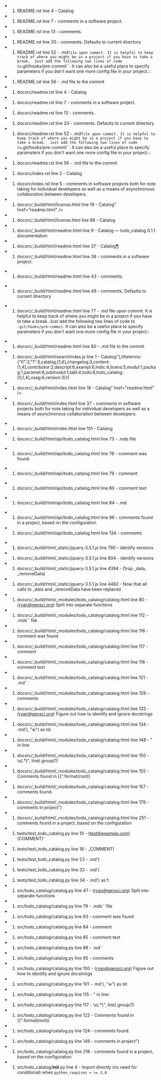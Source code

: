 * 1. README.rst line 4 - Catalog
* 1. README.rst line 7 - comments in a software project.
* 1. README.rst line 13 - comments.
* 1. README.rst line 20 - comments. Defaults to current directory
* 1. README.rst line 52 - .md`` file upon commit. It is helpful to keep track of where you might be in a project if you have to take a break.  Just add the following two lines of code to ``.git/hooks/pre-commit``.  It can also be a useful place to specify parameters if you don't want one more config file in your project.::
* 1. README.rst line 56 - .md file to the commit
* 1. docsrc/readme.rst line 4 - Catalog
* 1. docsrc/readme.rst line 7 - comments in a software project.
* 1. docsrc/readme.rst line 13 - comments.
* 1. docsrc/readme.rst line 20 - comments. Defaults to current directory
* 1. docsrc/readme.rst line 52 - .md`` file upon commit. It is helpful to keep track of where you might be in a project if you have to take a break.  Just add the following two lines of code to ``.git/hooks/pre-commit``.  It can also be a useful place to specify parameters if you don't want one more config file in your project.::
* 1. docsrc/readme.rst line 56 - .md file to the commit
* 1. docsrc/index.rst line 2 - Catalog
* 1. docsrc/index.rst line 5 - comments in software projects both for note taking for individual developers as well as a means of asynchronous collaboration between developers.
* 1. docsrc/_build/html/license.html line 19 - Catalog" href="readme.html" />
* 1. docsrc/_build/html/license.html line 86 - Catalog</a></li>
* 1. docsrc/_build/html/readme.html line 9 - Catalog &#8212; todo_catalog 0.1.1 documentation</title>
* 1. docsrc/_build/html/readme.html line 37 - Catalog<a class="headerlink" href="#todo-catalog" title="Permalink to this headline">¶</a></h1>
* 1. docsrc/_build/html/readme.html line 38 - comments in a software project.</p>
* 1. docsrc/_build/html/readme.html line 43 - comments.</p>
* 1. docsrc/_build/html/readme.html line 49 - comments. Defaults to current directory</p></li>
* 1. docsrc/_build/html/readme.html line 77 - .md</span></code> file upon commit. It is helpful to keep track of where you might be in a project if you have to take a break.  Just add the following two lines of code to <code class="docutils literal notranslate"><span class="pre">.git/hooks/pre-commit</span></code>.  It can also be a useful place to specify parameters if you don’t want one more config file in your project.:</p>
* 1. docsrc/_build/html/readme.html line 80 - .md file to the commit</span>
* 1. docsrc/_build/html/searchindex.js line 1 - Catalog"],titleterms:{"0":3,"1":3,catalog:[1,6],changelog:3,content:[1,4],contributor:2,descript:6,exampl:6,indic:4,licens:5,modul:1,packag:1,paramet:6,submodul:1,tabl:4,todo:6,todo_catalog:[0,1,4],usag:6,version:3}})
* 1. docsrc/_build/html/index.html line 18 - Catalog" href="readme.html" />
* 1. docsrc/_build/html/index.html line 37 - comments in software projects both for note taking for individual developers as well as a means of asynchronous collaboration between developers.</p>
* 1. docsrc/_build/html/index.html line 101 - Catalog</a></li>
* 1. docsrc/_build/html/api/todo_catalog.html line 73 - .mds</span></code> file</p>
* 1. docsrc/_build/html/api/todo_catalog.html line 78 - comment was found</p></li>
* 1. docsrc/_build/html/api/todo_catalog.html line 79 - comment</p></li>
* 1. docsrc/_build/html/api/todo_catalog.html line 80 - comment text</p></li>
* 1. docsrc/_build/html/api/todo_catalog.html line 84 - .md</span></code></p>
* 1. docsrc/_build/html/api/todo_catalog.html line 96 - comments found in a project, based  on the configuration
* 1. docsrc/_build/html/api/todo_catalog.html line 134 - comments</p>
* 1. docsrc/_build/html/_static/jquery-3.5.1.js line 790 - identify versions
* 1. docsrc/_build/html/_static/jquery-3.5.1.js line 804 - identify versions
* 1. docsrc/_build/html/_static/jquery-3.5.1.js line 4394 - Drop _data, _removeData)
* 1. docsrc/_build/html/_static/jquery-3.5.1.js line 4462 - Now that all calls to _data and _removeData have been replaced
* 1. docsrc/_build/html/_modules/todo_catalog/catalog.html line 80 - (ryan@gensci.org) Split into separate functions</span>
* 1. docsrc/_build/html/_modules/todo_catalog/catalog.html line 112 - .mds`` file</span>
* 1. docsrc/_build/html/_modules/todo_catalog/catalog.html line 116 - comment was found</span>
* 1. docsrc/_build/html/_modules/todo_catalog/catalog.html line 117 - comment</span>
* 1. docsrc/_build/html/_modules/todo_catalog/catalog.html line 118 - comment text</span>
* 1. docsrc/_build/html/_modules/todo_catalog/catalog.html line 121 - .md``</span>
* 1. docsrc/_build/html/_modules/todo_catalog/catalog.html line 128 - comments</span>
* 1. docsrc/_build/html/_modules/todo_catalog/catalog.html line 133 - (ryan@gensci.org) Figure out how to identify and ignore docstrings</span>
* 1. docsrc/_build/html/_modules/todo_catalog/catalog.html line 134 - .md&#39;</span><span class="p">),</span> <span class="s2">&quot;w&quot;</span><span class="p">)</span> <span class="k">as</span> <span class="n">td</span><span class="p">:</span>
* 1. docsrc/_build/html/_modules/todo_catalog/catalog.html line 148 - &quot;</span> <span class="ow">in</span> <span class="n">line</span><span class="p">:</span>
* 1. docsrc/_build/html/_modules/todo_catalog/catalog.html line 150 - *\s*(.*)&quot;</span><span class="p">,</span> <span class="n">line</span><span class="p">)</span><span class="o">.</span><span class="n">group</span><span class="p">(</span><span class="mi">1</span><span class="p">)</span>
* 1. docsrc/_build/html/_modules/todo_catalog/catalog.html line 155 - Comments found in </span><span class="si">{}</span><span class="s2">&quot;</span><span class="o">.</span><span class="n">format</span><span class="p">(</span><span class="n">root</span><span class="p">))</span>
* 1. docsrc/_build/html/_modules/todo_catalog/catalog.html line 157 - comments found.</span>
* 1. docsrc/_build/html/_modules/todo_catalog/catalog.html line 179 - comments in project&quot;</span><span class="p">)</span>
* 1. docsrc/_build/html/_modules/todo_catalog/catalog.html line 251 - comments found in a project, based  on the configuration</span>
* 1. tests/test_todo_catalog.py line 10 - (test@example.com) {COMMENT}'
* 1. tests/test_todo_catalog.py line 16 - _COMMENT)
* 1. tests/test_todo_catalog.py line 23 - .md')
* 1. tests/test_todo_catalog.py line 32 - .md')
* 1. tests/test_todo_catalog.py line 34 - .md') as f:
* 1. src/todo_catalog/catalog.py line 47 - (ryan@gensci.org) Split into separate functions
* 1. src/todo_catalog/catalog.py line 79 - .mds`` file
* 1. src/todo_catalog/catalog.py line 83 - comment was found
* 1. src/todo_catalog/catalog.py line 84 - comment
* 1. src/todo_catalog/catalog.py line 85 - comment text
* 1. src/todo_catalog/catalog.py line 88 - .md``
* 1. src/todo_catalog/catalog.py line 95 - comments
* 1. src/todo_catalog/catalog.py line 100 - (ryan@gensci.org) Figure out how to identify and ignore docstrings
* 1. src/todo_catalog/catalog.py line 101 - .md'), "w") as td:
* 1. src/todo_catalog/catalog.py line 115 - " in line:
* 1. src/todo_catalog/catalog.py line 117 - *\s*(.*)", line).group(1)
* 1. src/todo_catalog/catalog.py line 122 - Comments found in {}".format(root))
* 1. src/todo_catalog/catalog.py line 124 - comments found.
* 1. src/todo_catalog/catalog.py line 146 - comments in project")
* 1. src/todo_catalog/catalog.py line 218 - comments found in a project, based  on the configuration
* 1. src/todo_catalog/__init__.py line 4 - Import directly (no need for conditional) when `python_requires = >= 3.8`
